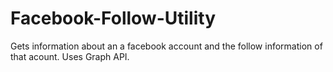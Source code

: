 # Facebook-Follow-Utility
Gets information about an a facebook account and the follow information of that acount. Uses Graph API.
